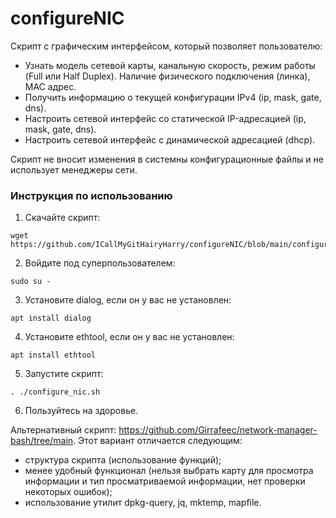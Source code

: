 # configureNIC

Cкрипт с графическим интерфейсом, который позволяет пользователю:
- Узнать модель сетевой карты, канальную скорость, режим работы (Full или Half Duplex). Наличие физического подключения (линка), MAC адрес.
- Получить информацию о текущей конфигурации IPv4 (ip, mask, gate, dns).
- Настроить сетевой интерфейс со статической IP-адресацией (ip, mask, gate, dns).
- Настроить сетевой интерфейс с динамической адресацией (dhcp).  

Скрипт не вносит изменения в системны конфигурационные файлы и не использует менеджеры сети.

### Инструкция по использованию
1. Скачайте скрипт:
~~~
wget https://github.com/ICallMyGitHairyHarry/configureNIC/blob/main/configure_nic.sh
~~~
2. Войдите под суперпользователем:
~~~
sudo su -
~~~
3. Установите dialog, если он у вас не установлен:
~~~
apt install dialog
~~~
4. Установите ethtool, если он у вас не установлен:
~~~
apt install ethtool
~~~
5. Запустите скрипт:
~~~
. ./configure_nic.sh
~~~
6. Пользуйтесь на здоровье.

Альтернативный скрипт: https://github.com/Girrafeec/network-manager-bash/tree/main. Этот вариант отличается следующим:
- структура скрипта (использование функций);
- менее удобный функционал (нельзя выбрать карту для просмотра информации и тип просматриваемой информации, нет проверки некоторых ошибок);
- использование утилит dpkg-query, jq, mktemp, mapfile.
